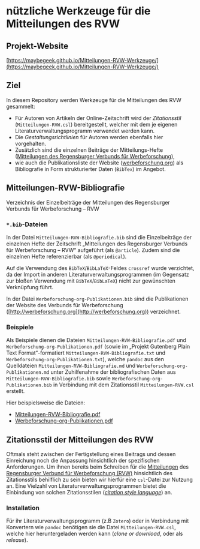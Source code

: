 # nützliche Werkzeuge für die Mitteilungen des RVW

## Projekt-Website

[https://maybegeek.github.io/Mitteilungen-RVW-Werkzeuge/](https://maybegeek.github.io/Mitteilungen-RVW-Werkzeuge/)

## Ziel

In diesem Repository werden Werkzeuge für die Mitteilungen des RVW gesammelt:

* Für Autoren von Artikeln der Online-Zeitschrift wird der *Zitationsstil* (`Mitteilungen-RVW.csl`) bereitgestellt, welcher mit dem je eigenen Literaturverwaltungsprogramm verwendet werden kann.
* Die *Gestaltungsrichtlinien* für Autoren werden ebenfalls hier vorgehalten.
* Zusätzlich sind die einzelnen Beiträge der Mitteilungs-Hefte ([Mitteilungen des Regensburger Verbunds für Werbeforschung](https://epub.uni-regensburg.de/rvw.html)),
* wie auch die Publikationsliste der Website ([werbeforschung.org](http://www.werbeforschung.org)) als Bibliografie in Form strukturierter Daten (`BibTex`) im Angebot.

## Mitteilungen-RVW-Bibliografie

Verzeichnis der Einzelbeiträge der Mitteilungen des Regensburger Verbunds für Werbeforschung – RVW

### `*.bib`-Dateien

In der Datei `Mitteilungen-RVW-Bibliografie.bib` sind die Einzelbeiträge der einzelnen Hefte der Zeitschrift „Mitteilungen des Regensburger Verbunds für Werbeforschung – RVW“ aufgeführt (als `@article`). Zudem sind die einzelnen Hefte referenzierbar (als `@periodical`).

Auf die Verwendung des `BibTeX`/`BibLaTeX`-Feldes `crossref` wurde verzichtet, da der Import in anderen Literaturverwaltungsprogrammen (im Gegensatz zur bloßen Verwendung mit `BibTeX`/`BibLaTeX`) nicht zur gewünschten Verknüpfung führt.

In der Datei `Werbeforschung-org-Publikationen.bib` sind die Publikationen der Website des Verbunds für Werbeforschung ([http://werbeforschung.org](http://werbeforschung.org)) verzeichnet.

### Beispiele

Als Beispiele dienen die Dateien `Mitteilungen-RVW-Bibliografie.pdf` und `Werbeforschung-org-Publikationen.pdf` (sowie im „Projekt Gutenberg Plain Text Format“-formatiert `Mitteilungen-RVW-Bibliografie.txt` und `Werbeforschung-org-Publikationen.txt`), welche `pandoc` aus den Quelldateien `Mitteilungen-RVW-Bibliografie.md` und `Werbeforschung-org-Publikationen.md` unter Zuhilfenahme der bibliografischen Daten aus `Mitteilungen-RVW-Bibliografie.bib` sowie `Werbeforschung-org-Publikationen.bib` in Verbindung mit dem Zitationsstil `Mitteilungen-RVW.csl` erstellt.

Hier beispielsweise die Dateien:
* [Mitteilungen-RVW-Bibliografie.pdf](https://github.com/maybegeek/Mitteilungen-RVW-Werkzeuge/blob/master/Mitteilungen-RVW-Bibliografie.pdf)
* [Werbeforschung-org-Publikationen.pdf](https://github.com/maybegeek/Mitteilungen-RVW-Werkzeuge/blob/master/Werbeforschung-org-Publikationen.pdf)


## Zitationsstil der Mitteilungen des RVW

Oftmals steht zwischen der Fertigstellung eines Beitrags und dessen Einreichung noch die Anpassung hinsichtlich der spezifischen Anforderungen. Um ihnen bereits beim Schreiben für die [Mitteilungen](http://epub.uni-regensburg.de/rvw.html) des [Regensburger Verbund für Werbeforschung (RVW)](http://www.werbeforschung.org/) hinsichtlich des Zitationsstils behilflich zu sein bieten wir hierfür eine `csl`-Datei zur Nutzung an. Eine Vielzahl von Literaturverwaltungsprogrammen bietet die Einbindung von solchen Zitationsstilen ([*citation style language*](http://citationstyles.org/)) an.

### Installation

Für ihr Literaturverwaltungsprogramm (z.B `Zotero`) oder in Verbindung mit Konvertern wie `pandoc` benötigen sie die Datei `Mitteilungen-RVW.csl`, welche hier heruntergeladen werden kann (*clone or download*, oder als *release*).
